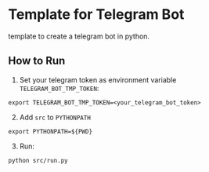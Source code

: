 # Template for Telegram Bot

template to create a telegram bot in python.

## How to Run

1. Set your telegram token as environment variable 
`TELEGRAM_BOT_TMP_TOKEN`:
```
export TELEGRAM_BOT_TMP_TOKEN=<your_telegram_bot_token>
```

2. Add `src` to `PYTHONPATH`
```
export PYTHONPATH=${PWD}
```

3. Run:
```
python src/run.py
```